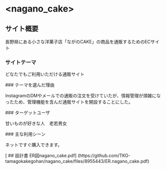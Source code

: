 # <nagano_cake>

## サイト概要
長野県にある小さな洋菓子店「ながのCAKE」の商品を通販するためのECサイト
### サイトテーマ
<p>どなたでもご利用いただける通販サイト</p>
### テーマを選んだ理由
<p>InstagramのDMやメールでの通販の注文を受けていたが、情報管理が煩雑になったため、管理機能を含んだ通販サイトを開設することにした。</p>
### ターゲットユーザ
<p>甘いものが好きな人　老若男女</p>
### 主な利用シーン
<p>ネットですぐ購入できます。</p>[
## 設計書
ER図nagano_cake.pdf]
(https://github.com/TKG-tamagokakegohan/nagano_cake/files/8955443/ER.nagano_cake.pdf)



